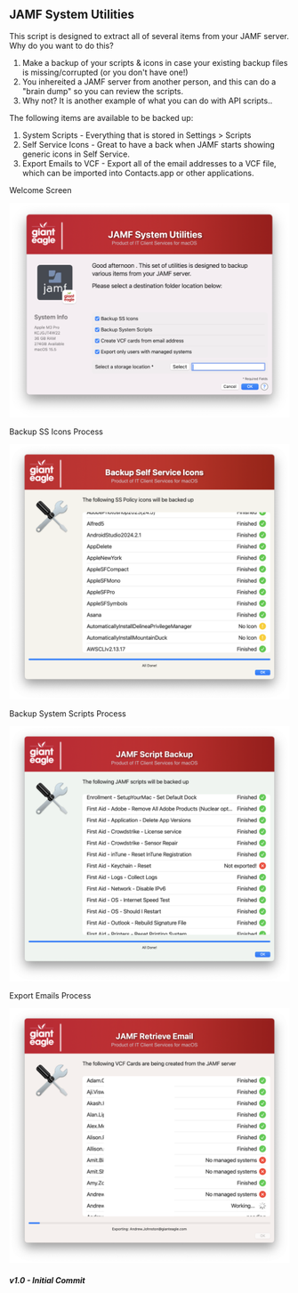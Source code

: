 ## JAMF System Utilities    

This script is designed to extract all of several items from your JAMF server.  Why do you want to do this?

1.  Make a backup of your scripts & icons in case your existing backup files is missing/corrupted (or you don't have one!)
2.  You inhereited a JAMF server from another person, and this can do a "brain dump" so you can review the scripts.
3.  Why not?  It is another example of what you can do with API scripts..

The following items are available to be backed up:

1.  System Scripts - Everything that is stored in Settings > Scripts
2.  Self Service Icons - Great to have a back when JAMF starts showing generic icons in Self Service.
3.  Export Emails to VCF - Export all of the email addresses to a VCF file, which can be imported into Contacts.app or other applications.

Welcome Screen

![Welcome](/JAMFSystemUtilities/JAMFSystemUtilities-Welcome.png)

Backup SS Icons Process

![](/JAMFSystemUtilities/JAMFSystemUtilities-BackupIcons.png)

Backup System Scripts Process

![](/JAMFSystemUtilities/JAMFSystemUtilities-Script-Progress.png)

Export Emails Process

![](/JAMFSystemUtilities/JAMFSystemUtilities-Email-Progress.png)

##### _v1.0 - Initial Commit_
